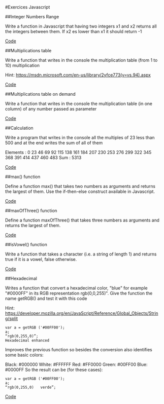 
#Exercices Javascript 

##Integer Numbers Range

Write a function in Javascript that having two integers x1 and x2 returns all the integers between them. If x2 es lower than x1 it should return -1

<a href="https://github.com/tsatsan/exercices_javascript_1/blob/master/js/integerNumberRange.js">Code</a>

##Multiplications table

Write a function that writes in the console the multiplication table (from 1 to 10)
multiplication

Hint: https://msdn.microsoft.com/en-us/library/2yfce773(v=vs.94).aspx

<a href="https://github.com/tsatsan/exercices_javascript_1/blob/master/js/multiplicationTables.js">Code</a>

##Multiplications table on demand

Write a function that writes in the console the multiplication table (in one column) of any number passed as parameter

<a href="https://github.com/tsatsan/exercices_javascript_1/blob/master/js/multiplicationDemand.js">Code</a>

##Calculation

Write a program that writes in the console all the multiples of 23 less than 500 and at the end writes the sum of all of them

Elements : 0 23 46 69 92 115 138 161 184 207 230 253 276 299 322 345 368
391 414 437 460 483
Sum : 5313

<a href="https://github.com/tsatsan/exercices_javascript_1/blob/master/js/calculator.js">Code</a>

##max() function

Define a function max() that takes two numbers as arguments and returns the largest of them. Use the if-then-else construct available in Javascript.

<a href="https://github.com/tsatsan/exercices_javascript_1/blob/master/js/maxFunction.js">Code</a>

##maxOfThree() function

Define a function maxOfThree() that takes three numbers as arguments and returns the largest of them.

<a href="https://github.com/tsatsan/exercices_javascript_1/blob/master/js/maxOfThree.js">Code</a>

##isVowel() function

Write a function that takes a character (i.e. a string of length 1) and returns true if it is a vowel, false otherwise.

<a href="">Code</a>

##Hexadecimal

Writes a function that convert a hexadecimal color, "blue" for example "#0000FF" in its RGB representation rgb(0,0,255)". Give the function the name getRGB() and test it with this code

Hint: https://developer.mozilla.org/en/JavaScript/Reference/Global_Objects/String/split
```
var a = getRGB ('#00FF00');
a;
“rgb(0,255,0)”;
Hexadecimal enhanced
```

Improves the previous function so besides the conversion also identifies some basic colors:

Black: #000000
White: #FFFFFF
Red: #FF0000
Green: #00FF00
Blue: #0000FF
So the result can be (for these cases):

```
var a = getRGB ('#00FF00'); 
a;
“rgb(0,255,0)   verde”;
```
<a href="">Code</a>

